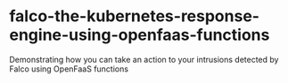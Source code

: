 # falco-the-kubernetes-response-engine-using-openfaas-functions
Demonstrating how you can take an action to your intrusions detected by Falco using OpenFaaS functions
